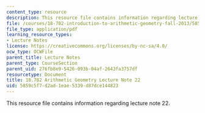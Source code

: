 ```yaml
---
content_type: resource
description: This resource file contains information regarding lecture note 22.
file: /courses/18-782-introduction-to-arithmetic-geometry-fall-2013/5859c5f7d2ad1eae5339d87dce144823_MIT18_782F13_lec22.pdf
file_type: application/pdf
learning_resource_types:
- Lecture Notes
license: https://creativecommons.org/licenses/by-nc-sa/4.0/
ocw_type: OCWFile
parent_title: Lecture Notes
parent_type: CourseSection
parent_uid: 276fb8e9-5426-093b-04af-2643fa3757df
resourcetype: Document
title: 18.782 Arithmetic Geometry Lecture Note 22
uid: 5859c5f7-d2ad-1eae-5339-d87dce144823
---
```

This resource file contains information regarding lecture note 22.